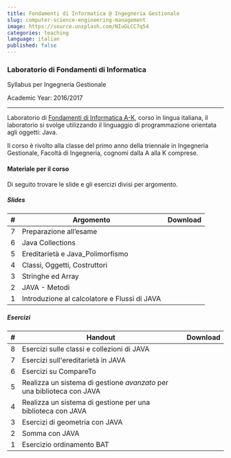 ```yaml
---
title: Fondamenti di Informatica @ Ingegneria Gestionale
slug: computer-science-engineering-management
image: https://source.unsplash.com/NIuGLCC7q54
categories: teaching
language: italian
published: false
---
```


### Laboratorio di Fondamenti di Informatica 
<p class="text-muted h4">Syllabus per Ingegneria Gestionale</p>
<p class="text-success h5">Academic Year: 2016/2017</p>

---

Laboratorio di [Fondamenti di Informatica A-K](http://www-db.deis.unibo.it/courses/FIT1-AK/), corso in lingua italiana, il laboratorio si svolge utilizzando il linguaggio di programmazione orientata agli oggetti: Java. 

Il corso è rivolto alla classe del primo anno della triennale in Ingegneria Gestionale, Facoltà di Ingegneria, cognomi dalla A alla K comprese.

#### Materiale per il corso

Di seguito trovare le slide e gli esercizi divisi per argomento.

##### Slides

| #   |  Argomento | Download | 
| --- |----- | ---- |
| 7  | Preparazione all’esame                                                 | [<i class="fa fa-file-pdf-o"></i>](https://www.dropbox.com/s/km7ohkyanovgiij/007-Esercizi_Esame.pdf?dl=0) |
| 6  | Java Collections                                                       | [<i class="fa fa-file-pdf-o"></i>](https://www.dropbox.com/s/ynb9b650syky1ei/006-Java_Collections.pdf?dl=0) |
| 5  | Ereditarietà e Java_Polimorfismo                                       | [<i class="fa fa-file-pdf-o"></i>](https://www.dropbox.com/s/2iq2t1iofhighgv/005-Java_Polimorfismo.pdf?dl=0) |
| 4   | Classi, Oggetti, Costruttori                                           | [<i class="fa fa-file-pdf-o"></i>](https://www.dropbox.com/s/byt0r3iwxpcb0dl/004-Java_Class.pdf?dl=0) |
| 3   | Stringhe ed Array                                                      | [<i class="fa fa-file-pdf-o"></i>](https://www.dropbox.com/s/migqpini7pq6ik8/003-Java_Strings.pdf?dl=0) |
| 2   | JAVA - Metodi                                                          | [<i class="fa fa-file-pdf-o"></i>](https://www.dropbox.com/s/vcbk9g2lft0j18i/002-Java_Methods.pdf?dl=0) |
| 1   | Introduzione al calcolatore e Flussi di JAVA                           | [<i class="fa fa-file-pdf-o"></i>](https://www.dropbox.com/s/be6ph6br00fm7p4/001-Introduzione_Calcolatore_Java.pdf?dl=0) |

##### Esercizi

| #   | Handout | Download | 
| --- |----- | ---- |
| 8  | Esercizi sulle classi e collezioni di JAVA                             | [<i class="fa fa-file-pdf-o"></i>](https://www.dropbox.com/s/axxxm9vvngomm7w/008-Class_Collections.zip?dl=0) |
| 7  | Esercizi sull'ereditarietà in JAVA                                     | [<i class="fa fa-file-archive-o"></i>](https://www.dropbox.com/s/pizl23anor8g1al/007-Ereditarieta.zip?dl=0) |
| 6  | Esercizi su CompareTo                                                  | [<i class="fa fa-file-archive-o"></i>](https://www.dropbox.com/s/tdjyg7txrz77a79/006-CompareTo.zip?dl=0) |
| 5   | Realizza un sistema di gestione _avanzato_ per una biblioteca con JAVA | [<i class="fa fa-file-archive-o"></i>](https://www.dropbox.com/s/xgmqf24bnlbh7hz/005-Advanced_Library.zip?dl=0) |
| 4   | Realizza un sistema di gestione per una biblioteca con JAVA            | [<i class="fa fa-file-pdf-o"></i>](https://www.dropbox.com/s/2vkvbnmezved5z6/004-Simple_Library.zip?dl=0) |
| 3   | Esercizi di geometria con JAVA                                         | [<i class="fa fa-file-archive-o"></i>](https://www.dropbox.com/s/pso08pmwaohl4vl/003-Geometry.zip?dl=0) |
| 2   | Somma con JAVA                                                         | [<i class="fa fa-file-archive-o"></i>](https://www.dropbox.com/s/7hg6kgqztk6g3tx/002-Sum.zip?dl=0) |
| 1   | Esercizio ordinamento BAT                                              | [<i class="fa fa-file-archive-o"></i>](https://www.dropbox.com/s/pm81m45aa1zwaxq/001-Order_bat.zip?dl=0) |
